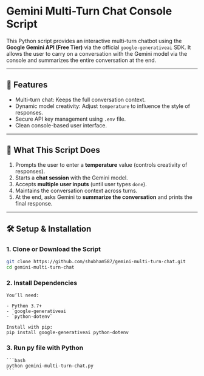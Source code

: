 # Gemini Multi-Turn Chat Console Script

This Python script provides an interactive multi-turn chatbot using the **Google Gemini API (Free Tier)** via the official `google-generativeai` SDK. It allows the user to carry on a conversation with the Gemini model via the console and summarizes the entire conversation at the end.

---

## 🚀 Features

- Multi-turn chat: Keeps the full conversation context.
- Dynamic model creativity: Adjust `temperature` to influence the style of responses.
- Secure API key management using `.env` file.
- Clean console-based user interface.

---

## 🧠 What This Script Does

1. Prompts the user to enter a **temperature** value (controls creativity of responses).
2. Starts a **chat session** with the Gemini model.
3. Accepts **multiple user inputs** (until user types `done`).
4. Maintains the conversation context across turns.
5. At the end, asks Gemini to **summarize the conversation** and prints the final response.

---

## 🛠️ Setup & Installation

### 1. Clone or Download the Script

```bash
git clone https://github.com/shubham587/gemini-multi-turn-chat.git
cd gemini-multi-turn-chat
```
###
### 2. Install Dependencies

    You’ll need:
    
    - Python 3.7+
    - `google-generativeai
    - `python-dotenv`
    
    Install with pip:
    pip install google-generativeai python-dotenv
###
### 3. Run py file with Python
    ```bash
    python gemini-multi-turn-chat.py
    ```

